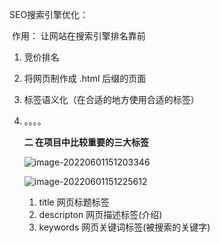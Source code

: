 SEO搜索引擎优化：

​		作用： 让网站在搜索引擎排名靠前

  1. 竞价排名

  2. 将网页制作成 .html 后缀的页面

  3. 标签语义化（在合适的地方使用合适的标签）

  4. 。。。。 

     **二 在项目中比较重要的三大标签**

     ![image-20220601151203346](C:\Users\Administrator\AppData\Roaming\Typora\typora-user-images\image-20220601151203346.png)

     ![image-20220601151225612](C:\Users\Administrator\AppData\Roaming\Typora\typora-user-images\image-20220601151225612.png)

     1. title	网页标题标签
     2. descripton  网页描述标签(介绍)
     3. keywords    网页关键词标签(被搜索的关键字)